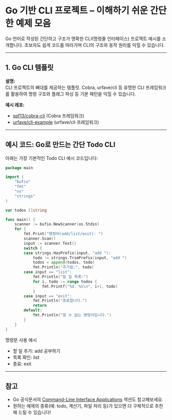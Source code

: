 # Go 기반 CLI 프로젝트 – 이해하기 쉬운 간단한 예제 모음

Go 언어로 작성된 간단하고 구조가 명확한 CLI(명령줄 인터페이스) 프로젝트 예시를 소개합니다. 초보자도 쉽게 코드를 따라가며 CLI의 구조와 동작 원리를 익힐 수 있습니다.

---

## 1. Go CLI 템플릿

**설명:**  
CLI 프로젝트의 뼈대를 제공하는 템플릿. Cobra, urfave/cli 등 유명한 CLI 프레임워크를 활용하여 명령 구조와 플래그 파싱 등 기본 패턴을 익힐 수 있습니다.

**예시 레포:**  
- [spf13/cobra-cli](https://github.com/spf13/cobra-cli) (Cobra 프레임워크)
- [urfave/cli-example](https://github.com/urfave/cli-example) (urfave/cli 프레임워크)

---

## 예시 코드: Go로 만드는 간단 Todo CLI

아래는 가장 기본적인 Todo CLI 예시 코드입니다:

```go
package main

import (
    "bufio"
    "fmt"
    "os"
    "strings"
)

var todos []string

func main() {
    scanner := bufio.NewScanner(os.Stdin)
    for {
        fmt.Print("명령어(add/list/exit): ")
        scanner.Scan()
        input := scanner.Text()
        switch {
        case strings.HasPrefix(input, "add "):
            todo := strings.TrimPrefix(input, "add ")
            todos = append(todos, todo)
            fmt.Println("추가됨:", todo)
        case input == "list":
            fmt.Println("할 일 목록:")
            for i, todo := range todos {
                fmt.Printf("%d. %s\n", i+1, todo)
            }
        case input == "exit":
            fmt.Println("종료합니다.")
            return
        default:
            fmt.Println("알 수 없는 명령어입니다.")
        }
    }
}
```
명령문 사용 예시

- 할 일 추가: add 공부하기
- 목록 확인: list
- 종료: exit


---

## 참고

- Go 공식문서의 [Command-Line Interface Applications](https://golangdocs.com/cli-applications-in-golang) 섹션도 참고해보세요.
- 원하는 예제의 종류(예: todo, 계산기, 파일 처리 등)가 있으면 더 구체적으로 추천해 드릴 수 있습니다!

